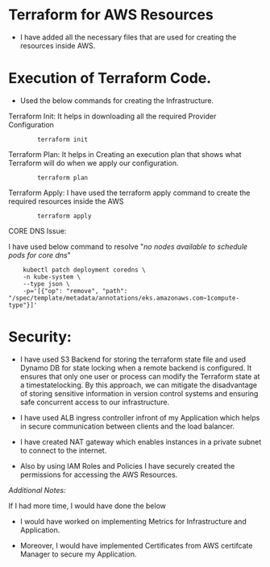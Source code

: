 # Terraform for AWS Resources

- I have added all the necessary files that are used for creating the resources inside AWS.

# Execution of Terraform Code.

- Used the below commands for creating the Infrastructure.

Terraform Init: It helps in downloading all the required Provider Configuration

            terraform init

Terraform Plan: It helps in Creating an execution plan that shows what Terraform will do when we apply our configuration.

            terraform plan

Terraform Apply: I have used the terraform apply command to create the required resources inside the AWS

            terraform apply





CORE DNS Issue:

I have used below command to resolve "_no nodes available to schedule pods for core dns_"

        kubectl patch deployment coredns \
        -n kube-system \
        --type json \
        -p='[{"op": "remove", "path": "/spec/template/metadata/annotations/eks.amazonaws.com~1compute-type"}]'



# Security:

- I have used S3 Backend for storing the terraform state file and used Dynamo DB for state locking when a remote backend is configured. It ensures that only one user or process can modify the Terraform state at a timestatelocking. By this approach, we can mitigate the disadvantage of storing sensitive information in version control systems and ensuring safe concurrent access to our infrastructure.

- I have used ALB ingress controller infront of my Application which helps in secure communication between clients and the load balancer.

- I have created NAT gateway which enables instances in a private subnet to connect to the internet.

- Also by using IAM Roles and Policies I have securely created the permissions for accessing the AWS Resources.




_Additional Notes:_

If I had more time, I would have done the below 
- I would have worked on implementing Metrics for Infrastructure and Application.

- Moreover, I would have implemented Certificates from AWS certifcate Manager to secure my Application.
